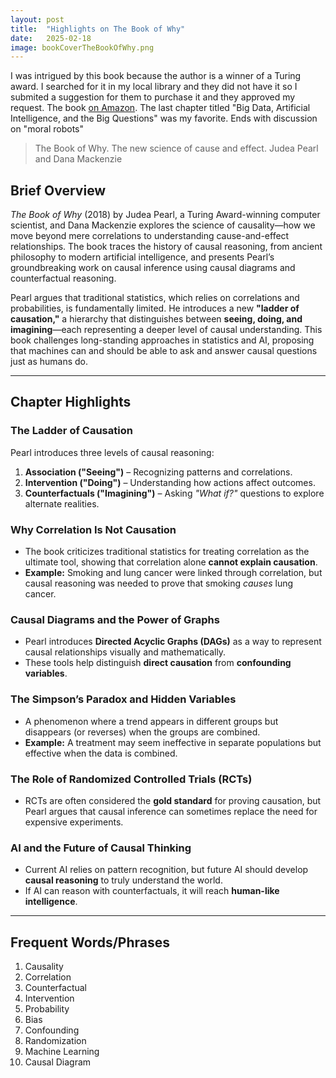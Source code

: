 ```yaml
---
layout: post
title:  "Highlights on The Book of Why"
date:   2025-02-18
image: bookCoverTheBookOfWhy.png
---
```

<p class="intro"><span class="dropcap">I</span> was intrigued by this book because the author is a winner of a Turing award. I searched for it in my local library and they did not have it so I submited a suggestion for them to purchase it and they approved my request. The book <a href="https://www.amazon.com/Book-Why-Science-Cause-Effect/dp/1541698967/ref=sr_1_1?crid=3QB7W0Q9VQFTW&dib=eyJ2IjoiMSJ9.77Kcrbw5e-DGGNNcwPR_yxJhMe3CKY5NQbS8zd8FET1M8T6qHTkV7UgJq46Z3DFyo-jlIgnS3eE4K0JuQWIFyIaZAbmrTupWEkHTTincnq3DE4mEZ4BF6SMK-0WZd5dsqB-yFloNd35OY0tu5kCzMpDG8JRfc8pKyuMtSNa_PLrev8t5bzXF12Y5rMqJedtwjHPQpRA6gfE8KGQCMQH7lDYUtjqcy5P-a0o8snmTSIM.KBhUqduGtulHCvxaBCe5OK_11AkvrCbDJDX1biEmPKY&dib_tag=se&keywords=book+of+why&qid=1739920893&sprefix=book+of+why%2Caps%2C118&sr=8-1" target="_blank">on Amazon</a>. The last chapter titled "Big Data, Artificial Intelligence, and the Big Questions" was my favorite. Ends with discussion on "moral robots"</p>

> The Book of Why. The new science of cause and effect. Judea Pearl and Dana Mackenzie


## Brief Overview
*The Book of Why* (2018) by Judea Pearl, a Turing Award-winning computer scientist, and Dana Mackenzie explores the science of causality—how we move beyond mere correlations to understanding cause-and-effect relationships. The book traces the history of causal reasoning, from ancient philosophy to modern artificial intelligence, and presents Pearl’s groundbreaking work on causal inference using causal diagrams and counterfactual reasoning.  

Pearl argues that traditional statistics, which relies on correlations and probabilities, is fundamentally limited. He introduces a new **"ladder of causation,"** a hierarchy that distinguishes between **seeing, doing, and imagining**—each representing a deeper level of causal understanding. This book challenges long-standing approaches in statistics and AI, proposing that machines can and should be able to ask and answer causal questions just as humans do.  

---  

## Chapter Highlights

### The Ladder of Causation
Pearl introduces three levels of causal reasoning:  
1. **Association ("Seeing")** – Recognizing patterns and correlations.  
2. **Intervention ("Doing")** – Understanding how actions affect outcomes.  
3. **Counterfactuals ("Imagining")** – Asking *"What if?"* questions to explore alternate realities.  

### Why Correlation Is Not Causation
- The book criticizes traditional statistics for treating correlation as the ultimate tool, showing that correlation alone **cannot explain causation**.  
- **Example:** Smoking and lung cancer were linked through correlation, but causal reasoning was needed to prove that smoking *causes* lung cancer.  

### Causal Diagrams and the Power of Graphs
- Pearl introduces **Directed Acyclic Graphs (DAGs)** as a way to represent causal relationships visually and mathematically.  
- These tools help distinguish **direct causation** from **confounding variables**.  

### The Simpson’s Paradox and Hidden Variables
- A phenomenon where a trend appears in different groups but disappears (or reverses) when the groups are combined.  
- **Example:** A treatment may seem ineffective in separate populations but effective when the data is combined.  

### The Role of Randomized Controlled Trials (RCTs)
- RCTs are often considered the **gold standard** for proving causation, but Pearl argues that causal inference can sometimes replace the need for expensive experiments.  

### AI and the Future of Causal Thinking
- Current AI relies on pattern recognition, but future AI should develop **causal reasoning** to truly understand the world.  
- If AI can reason with counterfactuals, it will reach **human-like intelligence**.  

---  

## Frequent Words/Phrases
1. Causality  
2. Correlation
3. Counterfactual  
4. Intervention
5. Probability
6. Bias
7. Confounding
8. Randomization
9. Machine Learning  
10. Causal Diagram



